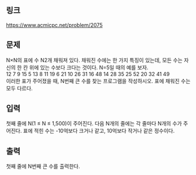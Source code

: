 ## 링크
https://www.acmicpc.net/problem/2075

## 문제
N×N의 표에 수 N2개 채워져 있다. 채워진 수에는 한 가지 특징이 있는데, 모든 수는 자신의 한 칸 위에 있는 수보다 크다는 것이다. N=5일 때의 예를 보자.
<br>
12	7	9	15	5
13	8	11	19	6
21	10	26	31	16
48	14	28	35	25
52	20	32	41	49
<br>
이러한 표가 주어졌을 때, N번째 큰 수를 찾는 프로그램을 작성하시오. 표에 채워진 수는 모두 다르다.

## 입력
첫째 줄에 N(1 ≤ N ≤ 1,500)이 주어진다. 다음 N개의 줄에는 각 줄마다 N개의 수가 주어진다. 표에 적힌 수는 -10억보다 크거나 같고, 10억보다 작거나 같은 정수이다.

## 출력
첫째 줄에 N번째 큰 수를 출력한다.
